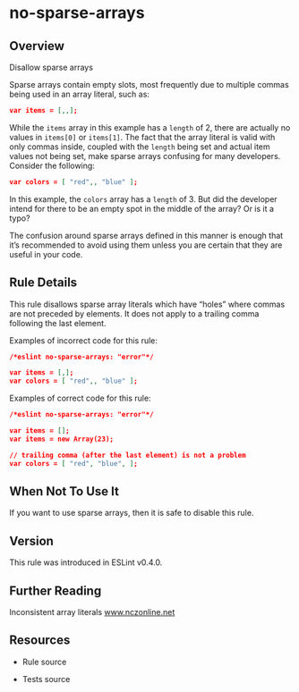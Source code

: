 

# no-sparse-arrays
## Overview

Disallow sparse arrays

Sparse arrays contain empty slots, most frequently due to multiple commas being used in an array literal, such as:


```json
var items = [,,];
```

While the `items` array in this example has a `length` of 2, there are actually no values in `items[0]` or `items[1]`. The fact that the array literal is valid with only commas inside, coupled with the `length` being set and actual item values not being set, make sparse arrays confusing for many developers. Consider the following:


```json
var colors = [ "red",, "blue" ];
```

In this example, the `colors` array has a `length` of 3. But did the developer intend for there to be an empty spot in the middle of the array? Or is it a typo?

The confusion around sparse arrays defined in this manner is enough that it’s recommended to avoid using them unless you are certain that they are useful in your code.

## Rule Details

This rule disallows sparse array literals which have “holes” where commas are not preceded by elements. It does not apply to a trailing comma following the last element.

Examples of incorrect code for this rule:


```json
/*eslint no-sparse-arrays: "error"*/

var items = [,];
var colors = [ "red",, "blue" ];
```

Examples of correct code for this rule:


```json
/*eslint no-sparse-arrays: "error"*/

var items = [];
var items = new Array(23);

// trailing comma (after the last element) is not a problem
var colors = [ "red", "blue", ];
```

## When Not To Use It

If you want to use sparse arrays, then it is safe to disable this rule.

## Version

This rule was introduced in ESLint v0.4.0.

## Further Reading

Inconsistent array literals 
 www.nczonline.net

## Resources


- Rule source 

- Tests source 

